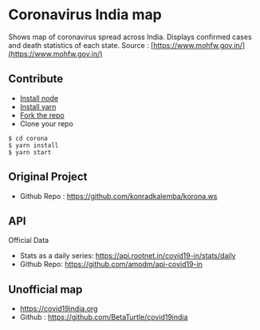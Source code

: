 
# Coronavirus India map

Shows map of coronavirus spread across India. Displays confirmed cases and death statistics of each state.
Source : [https://www.mohfw.gov.in/](https://www.mohfw.gov.in/)


## Contribute

* [Install node](https://nodejs.org/en/download/)
* [Install yarn](https://classic.yarnpkg.com/en/docs/install/#debian-stable)
* [Fork the repo](https://guides.github.com/activities/forking/#fork)
* Clone your repo
```
$ cd corona
$ yarn install
$ yarn start
```

## Original Project
* Github Repo : https://github.com/konradkalemba/korona.ws

## API

Official Data
* Stats as a daily series: https://api.rootnet.in/covid19-in/stats/daily
* Github Repo: https://github.com/amodm/api-covid19-in

## Unofficial map
* https://covid19india.org
* Github : https://github.com/BetaTurtle/covid19india